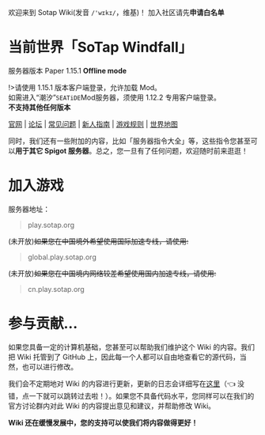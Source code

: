 
欢迎来到 Sotap Wiki(发音 `/'wɪkɪ/`，维基)！
加入社区请先**申请白名单**

# 当前世界「SoTap Windfall」 

服务器版本 Paper 1.15.1 **Offline mode**

!>请使用 1.15.1 版本客户端登录，允许加载 Mod。  
如需进入“潮汐”<code>SEATiDE</code>Mod服务器，须使用 1.12.2 专用客户端登录。  
**不支持其他任何版本**

[官网](https://sotap.org/) | [论坛](https://g.sotap.org/) | [常见问题](https://sotap.org/faq.html) | [新人指南]() | [游戏规则](https://g.sotap.org/rule.html) | [世界地图](http://play.sotap.org:8123)

同时，我们还有一些附加的内容，比如「服务器指令大全」等，这些指令您甚至可以**用于其它 Spigot 服务器**。总之，您一旦有了任何问题，欢迎随时前来逛逛！

# 加入游戏  
服务器地址：
> play.sotap.org  

(未开放)~~如果您在中国境外希望使用国际加速专线，请使用:~~
>global.play.sotap.org  

(未开放)~~如果您在中国境内网络较差希望使用国内加速专线，请使用:~~  
>cn.play.sotap.org  

# 参与贡献...

如果您具备一定的计算机基础，您甚至可以帮助我们维护这个 Wiki 的内容。我们把 Wiki 托管到了 GitHub 上，因此每一个人都可以自由地查看它的源代码，当然，也可以进行修改。

我们会不定期地对 Wiki 的内容进行更新，更新的日志会详细写在[这里](changelog.md)（👈 没错，点一下就可以跳转过去啦！）。如果您不具备代码水平，您同样可以在我们的官方讨论群内对此 Wiki 的内容提出意见和建议，并帮助修改 Wiki。

**Wiki 还在缓慢发展中，您的支持可以使我们将内容做得更好！**
